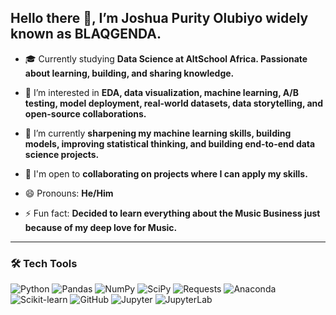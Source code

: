 ## Hello there 👋, I’m Joshua Purity Olubiyo widely known as BLAQGENDA.


- 🎓 Currently studying **Data Science at AltSchool Africa. Passionate about learning, building, and sharing knowledge.**
 
- 👀 I’m interested in **EDA, data visualization, machine learning, A/B testing, model deployment, real-world datasets, data storytelling, and open-source collaborations.**
 
- 🌱 I’m currently **sharpening my machine learning skills, building models, improving statistical thinking, and building end-to-end data science projects.**
 
- 💞️ I'm open to **collaborating on projects where I can apply my skills.**
 
- 😄 Pronouns: **He/Him**
 
- ⚡ Fun fact: **Decided to learn everything about the Music Business just because of my deep love for Music.**

---

### 🛠️ Tech Tools

![Python](https://img.shields.io/badge/Python-3776AB?style=for-the-badge&logo=python&logoColor=white)
![Pandas](https://img.shields.io/badge/Pandas-150458?style=for-the-badge&logo=pandas)
![NumPy](https://img.shields.io/badge/NumPy-013243?style=for-the-badge&logo=numpy)
![SciPy](https://img.shields.io/badge/SciPy-8CAAE6?style=for-the-badge&logo=scipy&logoColor=white)
![Requests](https://img.shields.io/badge/Requests-20232A?style=for-the-badge&logo=python&logoColor=white)
![Anaconda](https://img.shields.io/badge/Anaconda-44A833?style=for-the-badge&logo=anaconda&logoColor=white)
![Scikit-learn](https://img.shields.io/badge/Scikit--Learn-F7931E?style=for-the-badge&logo=scikit-learn)
![GitHub](https://img.shields.io/badge/GitHub-100000?style=for-the-badge&logo=github&logoColor=white)
![Jupyter](https://img.shields.io/badge/Jupyter-F37626?style=for-the-badge&logo=jupyter)
![JupyterLab](https://img.shields.io/badge/JupyterLab-F37626?style=for-the-badge&logo=jupyter&logoColor=white)




<!--
**callmeblaqgenda/callmeblaqgenda** is a ✨ _special_ ✨ repository because its `README.md` (this file) appears on your GitHub profile.

Here are some ideas to get you started:

- 🔭 I’m currently working on ...
- 🌱 I’m currently learning ...
- 👯 I’m looking to collaborate on ...
- 🤔 I’m looking for help with ...
- 💬 Ask me about ...
- 📫 How to reach me: ...
- 😄 Pronouns: ...
- ⚡ Fun fact: ...
-->
